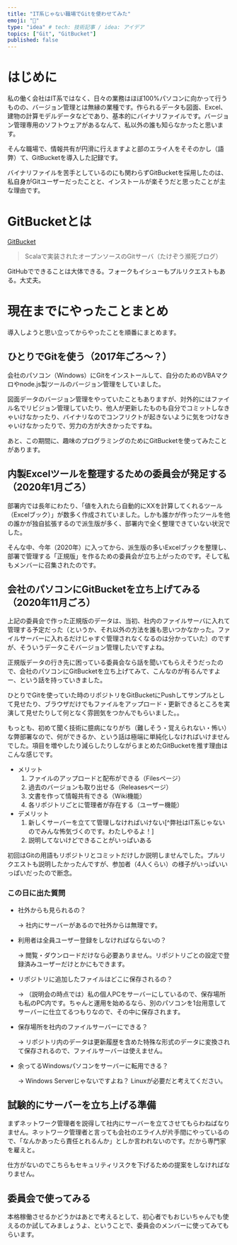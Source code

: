 ```yaml
---
title: "IT系じゃない職場でGitを使わせてみた"
emoji: "📘"
type: "idea" # tech: 技術記事 / idea: アイデア
topics: ["Git", "GitBucket"]
published: false
---
```


# はじめに

私の働く会社はIT系ではなく、日々の業務はほぼ100%パソコンに向かって行うものの、バージョン管理とは無縁の業種です。作られるデータも図面、Excel、建物の計算モデルデータなどであり、基本的にバイナリファイルです。バージョン管理専用のソフトウェアがあるなんて、私以外の誰も知らなかったと思います。

そんな職場で、情報共有が円滑に行えますよと部のエライ人をそそのかし（語弊）て、GitBucketを導入した記録です。

バイナリファイルを苦手としているのにも関わらずGitBucketを採用したのは、私自身がGitユーザーだったことと、インストールが楽そうだと思ったことが主な理由です。

# GitBucketとは

[GitBucket](https://gitbucket.github.io/)

> Scalaで実装されたオープンソースのGitサーバ（たけぞう瀕死ブログ）

GitHubでできることは大体できる。フォークもイシューもプルリクエストもある。大丈夫。

# 現在までにやったことまとめ

導入しようと思い立ってからやったことを順番にまとめます。

## ひとりでGitを使う（2017年ごろ～？）

会社のパソコン（Windows）にGitをインストールして、自分のためのVBAマクロやnode.js製ツールのバージョン管理をしていました。

図面データのバージョン管理をやっていたこともありますが、対外的にはファイル名でリビジョン管理していたり、他人が更新したものも自分でコミットしなきゃいけなかったり、バイナリなのでコンフリクトが起きないように気をつけなきゃいけなかったりで、労力の方が大きかったですね。

あと、この期間に、趣味のプログラミングのためにGitBucketを使ってみたことがあります。

## 内製Excelツールを整理するための委員会が発足する（2020年1月ごろ）

部署内では長年にわたり、「値を入れたら自動的にXXを計算してくれるツール（Excelブック）」が数多く作成されていました。しかも誰かが作ったツールを他の誰かが独自拡張するので派生版が多く、部署内で全く整理できていない状況でした。

そんな中、今年（2020年）に入ってから、派生版の多いExcelブックを整理し、部署で管理する「正規版」を作るための委員会が立ち上がったのです。そして私もメンバーに召集されたのです。

## 会社のパソコンにGitBucketを立ち上げてみる（2020年11月ごろ）

上記の委員会で作った正規版のデータは、当初、社内のファイルサーバに入れて管理する予定だった（というか、それ以外の方法を誰も思いつかなかった。ファイルサーバーに入れるだけじゃすぐ管理されなくなるのは分かっていた）のですが、そういうデータこそバージョン管理したいですよね。

正規版データの行き先に困っている委員会なら話を聞いてもらえそうだったので、会社のパソコンにGitBucketを立ち上げてみて、こんなのが有るんですよー、という話を持っていきました。

ひとりでGitを使っていた時のリポジトリをGitBucketにPushしてサンプルとして見せたり、ブラウザだけでもファイルをアップロード・更新できるところを実演して見せたりして何となく雰囲気をつかんでもらいました。。

もっとも、初めて聞く技術に臆病になりがち（難しそう・覚えられない・怖い）な弊部署なので、何ができるか、という話は極端に単純化しなければいけませんでした。項目を増やしたり減らしたりしながらまとめたGitBucketを推す理由はこんな感じです。

- メリット
  1. ファイルのアップロードと配布ができる（Filesページ）
  1. 過去のバージョンも取り出せる（Releasesページ）
  1. 文書を作って情報共有できる（Wiki機能）
  1. 各リポジトリごとに管理者が存在する（ユーザー機能）
- デメリット
  1. 新しくサーバーを立てて管理しなければいけない[^弊社はIT系じゃないのでみんな怖気づくのです。わたしやるよ！]
  1. 説明してないけどできることがいっぱいある

初回はGitの用語もリポジトリとコミットだけしか説明しませんでした。プルリクエストも説明したかったんですが、参加者（4人くらい）の様子がいっぱいいっぱいだったので断念。


### この日に出た質問

* 社外からも見られるの？

  → 社内にサーバーがあるので社外からは無理です。

* 利用者は全員ユーザー登録をしなければならないの？

  → 閲覧・ダウンロードだけなら必要ありません。リポジトリごとの設定で登録済みユーザーだけとかにもできます。

* リポジトリに追加したファイルはどこに保存されるの？

  → （説明会の時点では）私の個人PCをサーバーにしているので、保存場所も私のPC内です。ちゃんと運用を始めるなら、別のパソコンを1台用意してサーバーに仕立てるつもりなので、その中に保存されます。

* 保存場所を社内のファイルサーバーにできる？

  → リポジトリ内のデータは更新履歴を含めた特殊な形式のデータに変換されて保存されるので、ファイルサーバーは使えません。

* 余ってるWindowsパソコンをサーバーに転用できる？

  → Windows Serverじゃないですよね？ Linuxが必要だと考えてください。


## 試験的にサーバーを立ち上げる準備

まずネットワーク管理者を説得して社内にサーバーを立てさせてもらわねばなりません。ネットワーク管理者と言っても会社のエライ人が片手間にやっているので、「なんかあったら責任とれるんか」としか言われないのです。だから専門家を雇えと。

仕方がないのでこちらもセキュリティリスクを下げるための提案をしなければなりません。


## 委員会で使ってみる

本格稼働させるかどうかはあとで考えるとして、初心者でもおじいちゃんでも使えるのか試してみましょうよ、ということで、委員会のメンバーに使ってみてもらいます。

